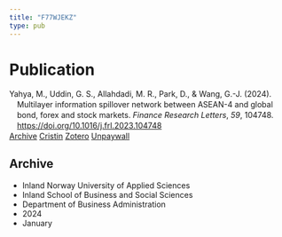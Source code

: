 ```yaml
---
title: "F77WJEKZ"
type: pub
---
```

<h1>Publication</h1>
<article id="csl-bib-container-F77WJEKZ" class="csl-bib-container">
  <div class="csl-bib-body" style="line-height: 1.35; padding-left: 1em; text-indent:-1em;">
  <div class="csl-entry">Yahya, M., Uddin, G. S., Allahdadi, M. R., Park, D., &amp; Wang, G.-J. (2024). Multilayer information spillover network between ASEAN-4 and global bond, forex and stock markets. <i>Finance Research Letters</i>, <i>59</i>, 104748. <a href="https://doi.org/10.1016/j.frl.2023.104748">https://doi.org/10.1016/j.frl.2023.104748</a></div>
</div>
  <div class="csl-bib-buttons">
    <a href="#taxonomy-article-F77WJEKZ" class="csl-bib-button">Archive</a>
    <a href="https://app.cristin.no/results/show.jsf?id=2227489" alt="Cristin URL" class="csl-bib-button">Cristin</a>
    <a href="http://zotero.org/groups/5402882/items/F77WJEKZ" alt="Zotero URL" class="csl-bib-button">Zotero</a>
    <a href="https://doi.org/10.1016/j.frl.2023.104748" class="csl-bib-button">Unpaywall</a>
  </div>
  <div id="csl-bib-meta-container-F77WJEKZ"></div>
</article>
<div id="csl-bib-meta-F77WJEKZ" class="csl-bib-meta">
  <article id="taxonomy-article-F77WJEKZ" class="taxonomy-article">
    <h1>Archive</h1>
    <ul>
      <li>Inland Norway University of Applied Sciences</li>
      <li>Inland School of Business and Social Sciences</li>
      <li>Department of Business Administration</li>
      <li>2024</li>
      <li>January</li>
    </ul>
  </article>
</div>
